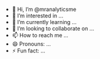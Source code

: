 - 👋 Hi, I’m @mranalyticsme
- 👀 I’m interested in ...
- 🌱 I’m currently learning ...
- 💞️ I’m looking to collaborate on ...
- 📫 How to reach me ...
- 😄 Pronouns: ...
- ⚡ Fun fact: ...

<!---
mranalyticsme/mranalyticsme is a ✨ special ✨ repository because its `README.md` (this file) appears on your GitHub profile.
You can click the Preview link to take a look at your changes.
--->
